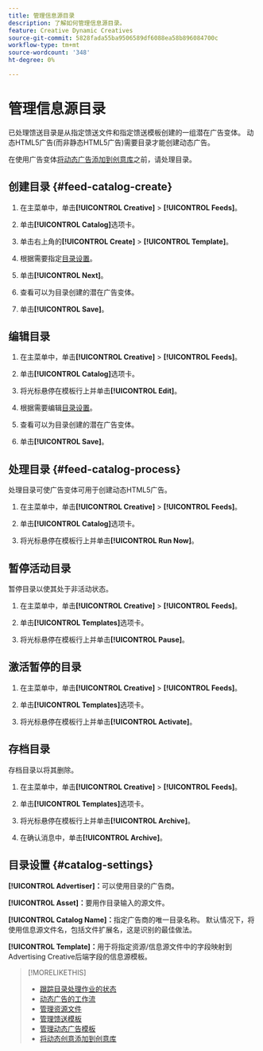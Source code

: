 ```yaml
---
title: 管理信息源目录
description: 了解如何管理信息源目录。
feature: Creative Dynamic Creatives
source-git-commit: 5828fada55ba9506589df6088ea58b896084700c
workflow-type: tm+mt
source-wordcount: '348'
ht-degree: 0%

---
```


# 管理信息源目录

已处理馈送目录是从指定馈送文件和指定馈送模板创建的一组潜在广告变体。 动态HTML5广告(而非静态HTML5广告)需要目录才能创建动态广告。

在使用广告变体[将动态广告添加到创意库](/help/creative/creative-libraries/creative-add-dynamic.md)之前，请处理目录。

## 创建目录 {#feed-catalog-create}

1. 在主菜单中，单击&#x200B;**[!UICONTROL Creative]** > **[!UICONTROL Feeds]**。

1. 单击&#x200B;**[!UICONTROL Catalog]**&#x200B;选项卡。

1. 单击右上角的&#x200B;**[!UICONTROL Create]** > **[!UICONTROL Template]**。

1. 根据需要指定[目录设置](#catalog-settings)。

1. 单击&#x200B;**[!UICONTROL Next]**。

1. 查看可以为目录创建的潜在广告变体。

1. 单击&#x200B;**[!UICONTROL Save]**。

## 编辑目录

1. 在主菜单中，单击&#x200B;**[!UICONTROL Creative]** > **[!UICONTROL Feeds]**。

1. 单击&#x200B;**[!UICONTROL Catalog]**&#x200B;选项卡。

1. 将光标悬停在模板行上并单击&#x200B;**[!UICONTROL Edit]**。

1. 根据需要编辑[目录设置](#catalog-settings)。

1. 查看可以为目录创建的潜在广告变体。

1. 单击&#x200B;**[!UICONTROL Save]**。

## 处理目录 {#feed-catalog-process}

处理目录可使广告变体可用于创建动态HTML5广告。

1. 在主菜单中，单击&#x200B;**[!UICONTROL Creative]** > **[!UICONTROL Feeds]**。

1. 单击&#x200B;**[!UICONTROL Catalog]**&#x200B;选项卡。

1. 将光标悬停在模板行上并单击&#x200B;**[!UICONTROL Run Now]**。

## 暂停活动目录

暂停目录以使其处于非活动状态。<!-- Can you Activate it again? -->

1. 在主菜单中，单击&#x200B;**[!UICONTROL Creative]** > **[!UICONTROL Feeds]**。

1. 单击&#x200B;**[!UICONTROL Templates]**&#x200B;选项卡。

1. 将光标悬停在模板行上并单击&#x200B;**[!UICONTROL Pause]**。

<!-- Verify if this is available:  1. In the confirmation message, click **[!UICONTROL Pause]**. -->

## 激活暂停的目录

<!-- Verify if this is available. -->

1. 在主菜单中，单击&#x200B;**[!UICONTROL Creative]** > **[!UICONTROL Feeds]**。

1. 单击&#x200B;**[!UICONTROL Templates]**&#x200B;选项卡。

1. 将光标悬停在模板行上并单击&#x200B;**[!UICONTROL Activate]**。

## 存档目录

存档目录以将其删除。

1. 在主菜单中，单击&#x200B;**[!UICONTROL Creative]** > **[!UICONTROL Feeds]**。

1. 单击&#x200B;**[!UICONTROL Templates]**&#x200B;选项卡。

1. 将光标悬停在模板行上并单击&#x200B;**[!UICONTROL Archive]**。

1. 在确认消息中，单击&#x200B;**[!UICONTROL Archive]**。

## 目录设置 {#catalog-settings}

**[!UICONTROL Advertiser]：**&#x200B;可以使用目录的广告商。

**[!UICONTROL Asset]：**&#x200B;要用作目录输入的源文件。

**[!UICONTROL Catalog Name]：**&#x200B;指定广告商的唯一目录名称。 默认情况下，将使用信息源文件名，包括文件扩展名，这是识别的最佳做法。<!-- must it have a file extension? -->

**[!UICONTROL Template]：**&#x200B;用于将指定资源/信息源文件中的字段映射到Advertising Creative后端字段的信息源模板。

>[!MORELIKETHIS]
>
>* [跟踪目录处理作业的状态](/help/creative/feeds/job-status-track.md)
>* [动态广告的工作流](/help/creative/introduction/workflow-dynamic-ads.md)
>* [管理资源文件](/help/creative/feeds/asset-manage.md)
>* [管理馈送模板](/help/creative/feeds/feed-template-manage.md)
>* [管理动态广告模板](/help/creative/ad-templates/ad-template-manage.md)
>* [将动态创意添加到创意库](/help/creative/creative-libraries/creative-add-dynamic.md)
